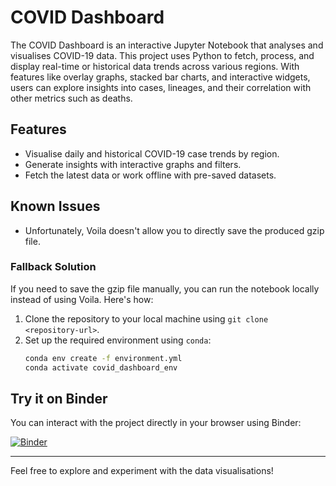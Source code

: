 # COVID Dashboard

The COVID Dashboard is an interactive Jupyter Notebook that analyses and visualises COVID-19 data. This project uses Python to fetch, process, and display real-time or historical data trends across various regions. With features like overlay graphs, stacked bar charts, and interactive widgets, users can explore insights into cases, lineages, and their correlation with other metrics such as deaths.

## Features
- Visualise daily and historical COVID-19 case trends by region.
- Generate insights with interactive graphs and filters.
- Fetch the latest data or work offline with pre-saved datasets.

## Known Issues
- Unfortunately, Voila doesn't allow you to directly save the produced gzip file.

### Fallback Solution
If you need to save the gzip file manually, you can run the notebook locally instead of using Voila. Here's how:
1. Clone the repository to your local machine using `git clone <repository-url>`.
2. Set up the required environment using `conda`:
   ```bash
   conda env create -f environment.yml
   conda activate covid_dashboard_env

## Try it on Binder
You can interact with the project directly in your browser using Binder:

[![Binder](https://mybinder.org/badge_logo.svg)](https://mybinder.org/v2/gh/theresarto/covid-dashboard/main?urlpath=voila/render/covid-dashboard.ipynb)

---

Feel free to explore and experiment with the data visualisations!
